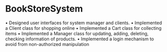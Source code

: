 # BookStoreSystem

• Designed user interfaces for system manager and clients.
• Implemented a Client class for shopping online
• Implemented a Cart class for collecting items
• Implemented a Manager class for updating, adding, deleting, checking information of products.
• Implemented a login mechanism to avoid from non-authorized manipulation
